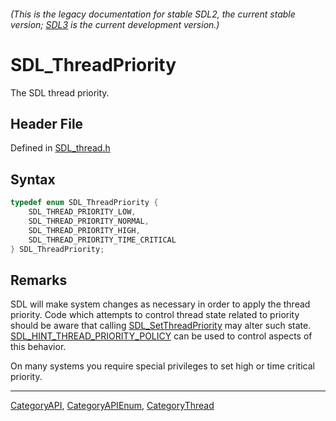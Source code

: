 ###### (This is the legacy documentation for stable SDL2, the current stable version; [SDL3](https://wiki.libsdl.org/SDL3/) is the current development version.)
# SDL_ThreadPriority

The SDL thread priority.

## Header File

Defined in [SDL_thread.h](https://github.com/libsdl-org/SDL/blob/SDL2/include/SDL_thread.h)

## Syntax

```c
typedef enum SDL_ThreadPriority {
    SDL_THREAD_PRIORITY_LOW,
    SDL_THREAD_PRIORITY_NORMAL,
    SDL_THREAD_PRIORITY_HIGH,
    SDL_THREAD_PRIORITY_TIME_CRITICAL
} SDL_ThreadPriority;
```

## Remarks

SDL will make system changes as necessary in order to apply the thread
priority. Code which attempts to control thread state related to priority
should be aware that calling [SDL_SetThreadPriority](SDL_SetThreadPriority)
may alter such state.
[SDL_HINT_THREAD_PRIORITY_POLICY](SDL_HINT_THREAD_PRIORITY_POLICY) can be
used to control aspects of this behavior.

On many systems you require special privileges to set high or time critical
priority.

----
[CategoryAPI](CategoryAPI), [CategoryAPIEnum](CategoryAPIEnum), [CategoryThread](CategoryThread)

